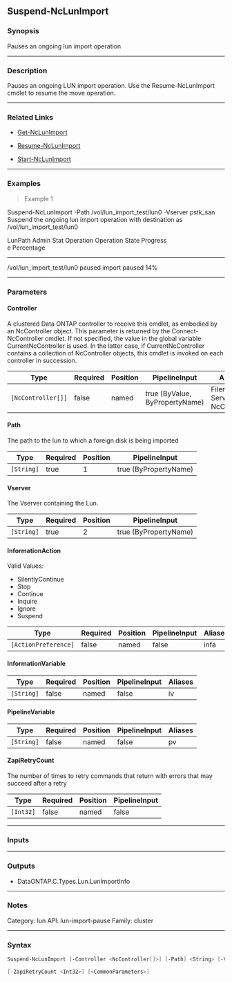 Suspend-NcLunImport
-------------------

### Synopsis
Pauses an ongoing lun import operation

---

### Description

Pauses an ongoing LUN import operation. Use the Resume-NcLunImport cmdlet to resume the move operation.

---

### Related Links
* [Get-NcLunImport](Get-NcLunImport)

* [Resume-NcLunImport](Resume-NcLunImport)

* [Start-NcLunImport](Start-NcLunImport)

---

### Examples
> Example 1

Suspend-NcLunImport -Path /vol/lun_import_test/lun0 -Vserver pstk_san
Suspend the ongoing lun import operation with destination as /vol/lun_import_test/lun0

LunPath                             Admin Stat Operation  Operation State Progress  
                                    e                                     Percentage
-------                             ---------- ---------  --------------- ----------
/vol/lun_import_test/lun0           paused     import     paused                 14%

---

### Parameters
#### **Controller**
A clustered Data ONTAP controller to receive this cmdlet, as embodied by an NcController object.  This parameter is returned by the Connect-NcController cmdlet.  If not specified, the value in the global variable CurrentNcController is used.  In the latter case, if CurrentNcController contains a collection of NcController objects, this cmdlet is invoked on each controller in succession.

|Type              |Required|Position|PipelineInput                 |Aliases                          |
|------------------|--------|--------|------------------------------|---------------------------------|
|`[NcController[]]`|false   |named   |true (ByValue, ByPropertyName)|Filer<br/>Server<br/>NcController|

#### **Path**
The path to the lun to which a foreign disk is being imported

|Type      |Required|Position|PipelineInput        |
|----------|--------|--------|---------------------|
|`[String]`|true    |1       |true (ByPropertyName)|

#### **Vserver**
The Vserver containing the Lun.

|Type      |Required|Position|PipelineInput        |
|----------|--------|--------|---------------------|
|`[String]`|true    |2       |true (ByPropertyName)|

#### **InformationAction**

Valid Values:

* SilentlyContinue
* Stop
* Continue
* Inquire
* Ignore
* Suspend

|Type                |Required|Position|PipelineInput|Aliases|
|--------------------|--------|--------|-------------|-------|
|`[ActionPreference]`|false   |named   |false        |infa   |

#### **InformationVariable**

|Type      |Required|Position|PipelineInput|Aliases|
|----------|--------|--------|-------------|-------|
|`[String]`|false   |named   |false        |iv     |

#### **PipelineVariable**

|Type      |Required|Position|PipelineInput|Aliases|
|----------|--------|--------|-------------|-------|
|`[String]`|false   |named   |false        |pv     |

#### **ZapiRetryCount**
The number of times to retry commands that return with errors that may succeed after a retry

|Type     |Required|Position|PipelineInput|
|---------|--------|--------|-------------|
|`[Int32]`|false   |named   |false        |

---

### Inputs

---

### Outputs
* DataONTAP.C.Types.Lun.LunImportInfo

---

### Notes
Category: lun
API: lun-import-pause
Family: cluster

---

### Syntax
```PowerShell
Suspend-NcLunImport [-Controller <NcController[]>] [-Path] <String> [-Vserver] <String> [-InformationAction <ActionPreference>] [-InformationVariable <String>] [-PipelineVariable <String>] 
```
```PowerShell
[-ZapiRetryCount <Int32>] [<CommonParameters>]
```
